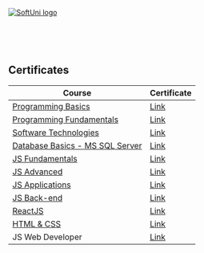<a name="certificates" href="https://softuni.bg/" rel="Courses">  ![SoftUni logo][logo] <a/>

[logo]: http://innovationstarterbox.bg/wp-content/uploads/2016/05/Softuni_logo_trasparent.png "Logo Title Text 2"

<br/>
<br/>
<br/>

<h2> Certificates </h2>

|**Course**|**Certificate**| 
|---|---|
|<a href="https://softuni.bg/trainings/1770/programming-basics-with-csharp-october-2017/" > Programming Basics </a> | <a href="https://softuni.bg/certificates/details/49977/d0426622"> Link </a> |
|<a href="https://softuni.bg/trainings/1786/programming-fundamentals-january-2018" > Programming Fundamentals </a> | <a href="https://softuni.bg/certificates/details/54378/154c1eea"> Link </a> |
|<a href="https://softuni.bg/trainings/1787/software-technologies-march-2018" > Software Technologies </a> | <a href="https://softuni.bg/certificates/details/54166/7236c0a2"> Link </a> |
|<a href="https://softuni.bg/trainings/1985/database-basics-mssql-may-2018/internal" > Database Basics - MS SQL Server </a> | <a href="https://softuni.bg/certificates/details/55559/8b912c84"> Link </a> |
|<a href="https://softuni.bg/trainings/1968/js-fundamentals-may-2018" > JS Fundamentals </a> | <a href="https://softuni.bg/certificates/details/57821/70b3a67b"> Link </a> |
|<a href="https://softuni.bg/trainings/1969/js-advanced-june-2018" > JS Advanced </a> | <a href="https://softuni.bg/certificates/details/56196/efd50a16"> Link </a> |
|<a href="https://softuni.bg/trainings/1970/js-applications-july-2018" > JS Applications </a> | <a href="https://softuni.bg/certificates/details/57852/54cd8fb7"> Link </a> |
|<a href="https://softuni.bg/trainings/2452/js-back-end-september-2019" > JS Back-end </a> | <a href="https://softuni.bg/certificates/details/72492/0d3b6dba"> Link </a> |
|<a href="https://softuni.bg/trainings/2570/reactjs-october-2019" > ReactJS </a> | <a href="https://softuni.bg/certificates/details/75510/8c8a6588"> Link </a> |
|<a href="https://softuni.bg/trainings/2784/html-and-css-february-2020"> HTML & CSS </a> | <a href="https://softuni.bg/certificates/details/78774/fa4370ae"> Link </a> |
|<div>JS Web Developer</div> | <a href="https://softuni.bg/certificates/details/76167/abdbe1cd"> Link </a> |

